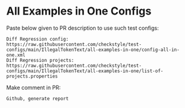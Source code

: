 # All Examples in One Configs
Paste below given to PR description to use such test configs:
```
Diff Regression config: https://raw.githubusercontent.com/checkstyle/test-configs/main/IllegalTokenText/all-examples-in-one/config-all-in-one.xml
Diff Regression projects: https://raw.githubusercontent.com/checkstyle/test-configs/main/IllegalTokenText/all-examples-in-one/list-of-projects.properties
```
Make comment in PR:
```
Github, generate report
```
